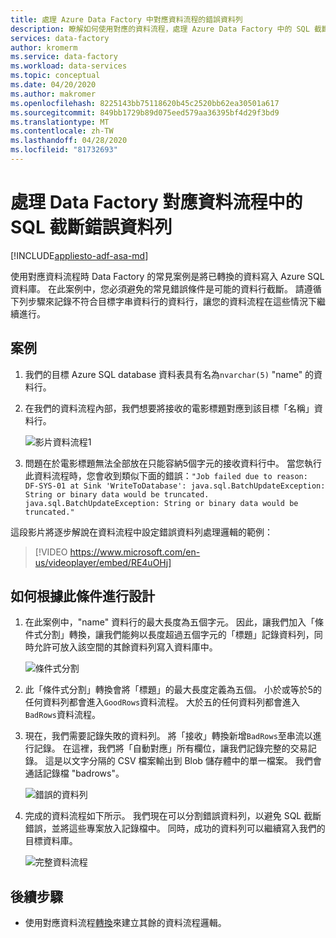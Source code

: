 ```yaml
---
title: 處理 Azure Data Factory 中對應資料流程的錯誤資料列
description: 瞭解如何使用對應的資料流程，處理 Azure Data Factory 中的 SQL 截斷錯誤。
services: data-factory
author: kromerm
ms.service: data-factory
ms.workload: data-services
ms.topic: conceptual
ms.date: 04/20/2020
ms.author: makromer
ms.openlocfilehash: 8225143bb75118620b45c2520bb62ea30501a617
ms.sourcegitcommit: 849bb1729b89d075eed579aa36395bf4d29f3bd9
ms.translationtype: MT
ms.contentlocale: zh-TW
ms.lasthandoff: 04/28/2020
ms.locfileid: "81732693"
---
```

# <a name="handle-sql-truncation-error-rows-in-data-factory-mapping-data-flows"></a>處理 Data Factory 對應資料流程中的 SQL 截斷錯誤資料列

[!INCLUDE[appliesto-adf-asa-md](includes/appliesto-adf-asa-md.md)]

使用對應資料流程時 Data Factory 的常見案例是將已轉換的資料寫入 Azure SQL 資料庫。 在此案例中，您必須避免的常見錯誤條件是可能的資料行截斷。 請遵循下列步驟來記錄不符合目標字串資料行的資料行，讓您的資料流程在這些情況下繼續進行。

## <a name="scenario"></a>案例

1. 我們的目標 Azure SQL database 資料表具有名為```nvarchar(5)``` "name" 的資料行。

2. 在我們的資料流程內部，我們想要將接收的電影標題對應到該目標「名稱」資料行。

    ![影片資料流程1](media/data-flow/error4.png)
    
3. 問題在於電影標題無法全部放在只能容納5個字元的接收資料行中。 當您執行此資料流程時，您會收到類似下面的錯誤：```"Job failed due to reason: DF-SYS-01 at Sink 'WriteToDatabase': java.sql.BatchUpdateException: String or binary data would be truncated. java.sql.BatchUpdateException: String or binary data would be truncated."```

這段影片將逐步解說在資料流程中設定錯誤資料列處理邏輯的範例：
> [!VIDEO https://www.microsoft.com/en-us/videoplayer/embed/RE4uOHj]

## <a name="how-to-design-around-this-condition"></a>如何根據此條件進行設計

1. 在此案例中，"name" 資料行的最大長度為五個字元。 因此，讓我們加入「條件式分割」轉換，讓我們能夠以長度超過五個字元的「標題」記錄資料列，同時允許可放入該空間的其餘資料列寫入資料庫中。

    ![條件式分割](media/data-flow/error1.png)

2. 此「條件式分割」轉換會將「標題」的最大長度定義為五個。 小於或等於5的任何資料列都會進入```GoodRows```資料流程。 大於五的任何資料列都會進入```BadRows```資料流程。

3. 現在，我們需要記錄失敗的資料列。 將「接收」轉換新增```BadRows```至串流以進行記錄。 在這裡，我們將「自動對應」所有欄位，讓我們記錄完整的交易記錄。 這是以文字分隔的 CSV 檔案輸出到 Blob 儲存體中的單一檔案。 我們會通話記錄檔 "badrows"。

    ![錯誤的資料列](media/data-flow/error3.png)
    
4. 完成的資料流程如下所示。 我們現在可以分割錯誤資料列，以避免 SQL 截斷錯誤，並將這些專案放入記錄檔中。 同時，成功的資料列可以繼續寫入我們的目標資料庫。

    ![完整資料流程](media/data-flow/error2.png)

## <a name="next-steps"></a>後續步驟

* 使用對應資料流程[轉換](concepts-data-flow-overview.md)來建立其餘的資料流程邏輯。
